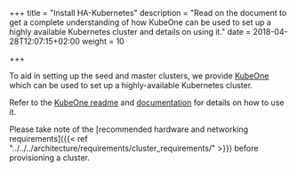 +++
title = "Install HA-Kubernetes"
description = "Read on the document to get a complete understanding of how KubeOne can be used to set up a highly available Kubernetes cluster and details on using it."
date = 2018-04-28T12:07:15+02:00
weight = 10

+++

To aid in setting up the seed and master clusters, we provide [KubeOne](https://github.com/kubermatic/kubeone/) which can be used to set up a highly-available Kubernetes cluster.

Refer to the [KubeOne readme](https://github.com/kubermatic/kubeone/) and [documentation](https://docs.kubermatic.com/kubeone/master/) for details on
how to use it.

Please take note of the [recommended hardware and networking requirements]({{< ref "../../../architecture/requirements/cluster_requirements/" >}}) before provisioning a cluster.

